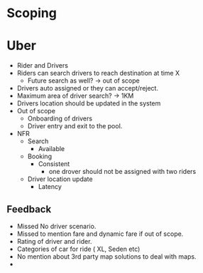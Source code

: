 # Scoping

# Uber
- Rider and Drivers
- Riders can search drivers to reach destination at time X
  - Future search as well? -> out of scope
- Drivers auto assigned or they can accept/reject.
- Maximum area of driver search? -> 1KM
- Drivers location should be updated in the system
- Out of scope
  - Onboarding of drivers
  - Driver entry and exit to the pool.
- NFR
  - Search 
    - Available
  - Booking 
    - Consistent
      - one drover should not be assigned with two riders
  - Driver location update
    - Latency
## Feedback
  - Missed No driver scenario. 
  - Missed to mention fare and dynamic fare if out of scope.
  - Rating of driver and rider. 
  - Categories of car for ride ( XL, Seden etc)
  - No mention about 3rd party map solutions to deal with maps. 
  - 